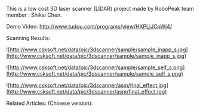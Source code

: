 This is a low cost 3D laser scanner (LIDAR) project made by RoboPeak team member : Shikai Chen.

Demo Video:
http://www.tudou.com/programs/view/HXPLjJCpWi4/

Scanning Results:

![http://www.csksoft.net/data/pic/3dscanner/sample/sample_inapp_s.jpg](http://www.csksoft.net/data/pic/3dscanner/sample/sample_inapp_s.jpg)

![http://www.csksoft.net/data/pic/3dscanner/sample/sample_self_s.png](http://www.csksoft.net/data/pic/3dscanner/sample/sample_self_s.png)

![http://www.csksoft.net/data/pic/3dscanner/asm/final_effect.jpg](http://www.csksoft.net/data/pic/3dscanner/asm/final_effect.jpg)

Related Articles: (Chinese version):

